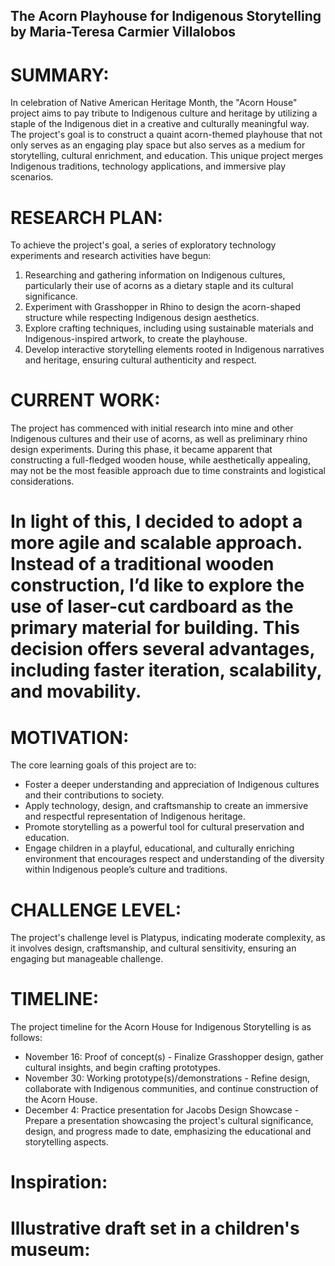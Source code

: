 ## The Acorn Playhouse for Indigenous Storytelling by Maria-Teresa Carmier Villalobos

# SUMMARY:
In celebration of Native American Heritage Month, the "Acorn House" project aims to pay tribute to Indigenous culture and heritage by utilizing a staple of the Indigenous diet in a creative and culturally meaningful way. The project's goal is to construct a quaint acorn-themed playhouse that not only serves as an engaging play space but also serves as a medium for storytelling, cultural enrichment, and education. This unique project merges Indigenous traditions, technology applications, and immersive play scenarios.

# RESEARCH PLAN:
To achieve the project's goal, a series of exploratory technology experiments and research activities have begun: 
1. Researching and gathering information on Indigenous cultures, particularly their use of acorns as a dietary staple and its cultural significance.
2. Experiment with Grasshopper in Rhino to design the acorn-shaped structure while respecting Indigenous design aesthetics.
3. Explore crafting techniques, including using sustainable materials and Indigenous-inspired artwork, to create the playhouse.
4. Develop interactive storytelling elements rooted in Indigenous narratives and heritage, ensuring cultural authenticity and respect.

# CURRENT WORK:
The project has commenced with initial research into mine and other Indigenous cultures and their use of acorns, as well as preliminary rhino design experiments. During this phase, it became apparent that constructing a full-fledged wooden house, while aesthetically appealing, may not be the most feasible approach due to time constraints and logistical considerations.

# In light of this, I decided to adopt a more agile and scalable approach. Instead of a traditional wooden construction, I’d like to explore the use of laser-cut cardboard as the primary material for building. This decision offers several advantages, including faster iteration, scalability, and movability.

# MOTIVATION:
The core learning goals of this project are to:
- Foster a deeper understanding and appreciation of Indigenous cultures and their contributions to society.
- Apply technology, design, and craftsmanship to create an immersive and respectful representation of Indigenous heritage.
- Promote storytelling as a powerful tool for cultural preservation and education.
- Engage children in a playful, educational, and culturally enriching environment that encourages respect and understanding of the diversity within Indigenous people’s culture and traditions.

# CHALLENGE LEVEL:
The project's challenge level is Platypus, indicating moderate complexity, as it involves design, craftsmanship, and cultural sensitivity, ensuring an engaging but manageable challenge.

# TIMELINE:
The project timeline for the Acorn House for Indigenous Storytelling is as follows:
- November 16: Proof of concept(s) - Finalize Grasshopper design, gather cultural insights, and begin crafting prototypes.
- November 30: Working prototype(s)/demonstrations - Refine design, collaborate with Indigenous communities, and continue construction of the Acorn House.
- December 4: Practice presentation for Jacobs Design Showcase - Prepare a presentation showcasing the project's cultural significance, design, and progress made to date, emphasizing the educational and storytelling aspects.

# Inspiration: 

# Illustrative draft set in a children's museum: 



